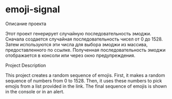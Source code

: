 # emoji-signal

Описание проекта

Этот проект генерирует случайную последовательность эмоджи. Сначала создается случайная последовательность чисел от 0 до 1528. Затем используются эти числа для выбора эмоджи из массива, предоставленного по ссылке. Полученная последовательность эмоджи отображается в консоли или через окно предупреждения.

Project Description

This project creates a random sequence of emojis. First, it makes a random sequence of numbers from 0 to 1528. Then, it uses these numbers to pick emojis from a list provided in the link. The final sequence of emojis is shown in the console or in an alert.
